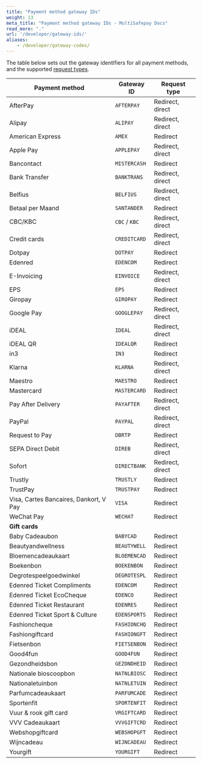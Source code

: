```yaml
---
title: "Payment method gateway IDs"
weight: 13
meta_title: "Payment method gateway IDs - MultiSafepay Docs"
read_more: "."
url: '/developer/gateway-ids/'
aliases: 
    - /developer/gateway-codes/
---
```

The table below sets out the gateway identifiers for all payment methods, and the supported [request types](/developer/direct-vs-redirect/).

| Payment method | Gateway ID | Request type |
|---|---|---|
| AfterPay | `AFTERPAY` | Redirect, direct |
| Alipay | `ALIPAY` | Redirect, direct |
| American Express | `AMEX` | Redirect |
| Apple Pay | `APPLEPAY` | Redirect, direct |
| Bancontact | `MISTERCASH` | Redirect |
| Bank Transfer | `BANKTRANS` | Redirect, direct |
| Belfius | `BELFIUS` | Redirect, direct |
| Betaal per Maand | `SANTANDER` | Redirect |
| CBC/KBC | `CBC` / `KBC` | Redirect, direct |
| Credit cards | `CREDITCARD` | Redirect, direct |
| Dotpay | `DOTPAY` | Redirect |
| Edenred | `EDENCOM` | Redirect |
| E-Invoicing | `EINVOICE` | Redirect, direct |
| EPS | `EPS` | Redirect |
| Giropay | `GIROPAY` | Redirect |
| Google Pay | `GOOGLEPAY` | Redirect, direct |
| iDEAL | `IDEAL` | Redirect, direct |
| iDEAL QR | `IDEALQR` | Redirect |
| in3 | `IN3` | Redirect |
| Klarna | `KLARNA` | Redirect, direct |
| Maestro | `MAESTRO` | Redirect |
| Mastercard | `MASTERCARD` | Redirect |
| Pay After Delivery | `PAYAFTER` | Redirect, direct |
| PayPal | `PAYPAL` | Redirect, direct |
| Request to Pay | `DBRTP` | Redirect |
| SEPA Direct Debit | `DIREB` | Redirect, direct |
| Sofort | `DIRECTBANK` | Redirect, direct |
| Trustly | `TRUSTLY` | Redirect |
| TrustPay | `TRUSTPAY` | Redirect |
| Visa, Cartes Bancaires, Dankort, V Pay | `VISA` | Redirect |
| WeChat Pay | `WECHAT` | Redirect |
| **Gift cards** | |
| Baby Cadeaubon | `BABYCAD` | Redirect | 
| Beautyandwellness | `BEAUTYWELL` | Redirect |
| Bloemencadeaukaart | `BLOEMENCAD` | Redirect |
| Boekenbon | `BOEKENBON` | Redirect |
| Degrotespeelgoedwinkel | `DEGROTESPL` | Redirect |  
| Edenred Ticket Compliments | `EDENCOM` | Redirect |
| Edenred Ticket EcoCheque | `EDENCO` | Redirect |
| Edenred Ticket Restaurant | `EDENRES` | Redirect |
| Edenred Ticket Sport & Culture | `EDENSPORTS` | Redirect | 
| Fashioncheque | `FASHIONCHQ` | Redirect | 
| Fashiongiftcard | `FASHIONGFT` | Redirect | 
| Fietsenbon | `FIETSENBON`| Redirect |
| Good4fun | `GOOD4FUN` | Redirect | 
| Gezondheidsbon | `GEZONDHEID` | Redirect |  
| Nationale bioscoopbon | `NATNLBIOSC` | Redirect |     
| Nationaletuinbon | `NATNLETUIN` | Redirect |   
| Parfumcadeaukaart | `PARFUMCADE` | Redirect | 
| Sportenfit | `SPORTENFIT` | Redirect |  
| Vuur & rook gift card | `VRGIFTCARD` | Redirect |   
| VVV Cadeaukaart | `VVVGIFTCRD` | Redirect | 
| Webshopgiftcard | `WEBSHOPGFT` | Redirect |
| Wijncadeau | `WIJNCADEAU` | Redirect |    
| Yourgift | `YOURGIFT` | Redirect | 
